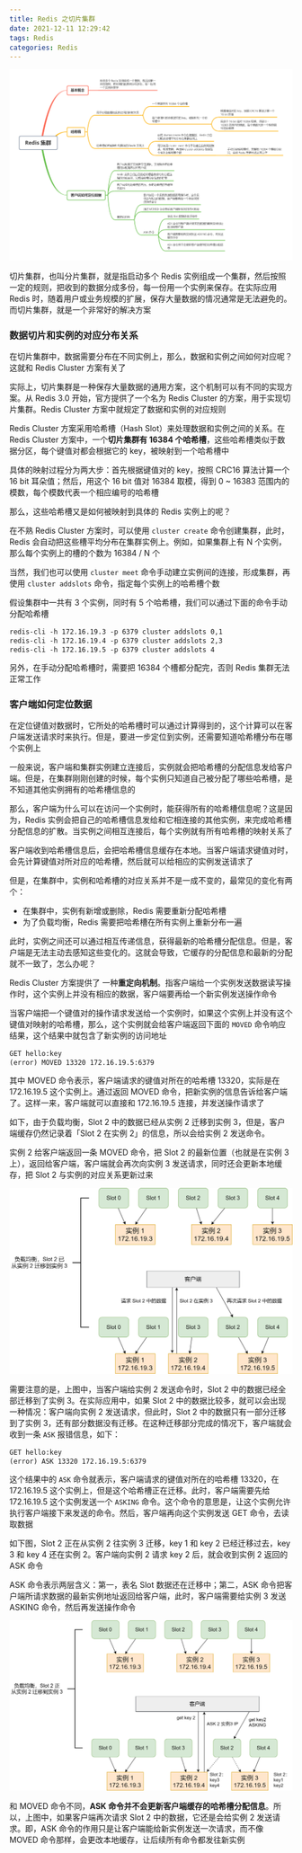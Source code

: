 ```yaml
---
title: Redis 之切片集群
date: 2021-12-11 12:29:42
tags: Redis
categories: Redis
---
```


![思维导图](Redis-之切片集群/思维导图.png)



切片集群，也叫分片集群，就是指启动多个 Redis 实例组成一个集群，然后按照一定的规则，把收到的数据分成多份，每一份用一个实例来保存。在实际应用 Redis 时，随着用户或业务规模的扩展，保存大量数据的情况通常是无法避免的。而切片集群，就是一个非常好的解决方案



### 数据切片和实例的对应分布关系



在切片集群中，数据需要分布在不同实例上，那么，数据和实例之间如何对应呢？这就和 Redis Cluster 方案有关了



实际上，切片集群是一种保存大量数据的通用方案，这个机制可以有不同的实现方案。从 Redis 3.0 开始，官方提供了一个名为 Redis Cluster 的方案，用于实现切片集群。Redis Cluster 方案中就规定了数据和实例的对应规则



Redis Cluster 方案采用哈希槽（Hash Slot）来处理数据和实例之间的关系。在 Redis Cluster 方案中，一个**切片集群有 16384 个哈希槽**，这些哈希槽类似于数据分区，每个键值对都会根据它的 key，被映射到一个哈希槽中



具体的映射过程分为两大步：首先根据键值对的 key，按照 CRC16 算法计算一个 16 bit 耳朵值；然后，用这个 16 bit 值对 16384 取模，得到 0 ~ 16383 范围内的模数，每个模数代表一个相应编号的哈希槽



那么，这些哈希槽又是如何被映射到具体的 Redis 实例上的呢？



在不熟 Redis Cluster 方案时，可以使用 `cluster create` 命令创建集群，此时，Redis 会自动把这些槽平均分布在集群实例上。例如，如果集群上有 N 个实例，那么每个实例上的槽的个数为 16384 / N 个



当然，我们也可以使用 `cluster meet` 命令手动建立实例间的连接，形成集群，再使用 `cluster addslots` 命令，指定每个实例上的哈希槽个数



假设集群中一共有 3 个实例，同时有 5 个哈希槽，我们可以通过下面的命令手动分配哈希槽



```shell
redis-cli -h 172.16.19.3 -p 6379 cluster addslots 0,1
redis-cli -h 172.16.19.4 -p 6379 cluster addslots 2,3
redis-cli -h 172.16.19.5 -p 6379 cluster addslots 4
```



另外，在手动分配哈希槽时，需要把 16384 个槽都分配完，否则 Redis 集群无法正常工作



### 客户端如何定位数据



在定位键值对数据时，它所处的哈希槽时可以通过计算得到的，这个计算可以在客户端发送请求时来执行。但是，要进一步定位到实例，还需要知道哈希槽分布在哪个实例上



一般来说，客户端和集群实例建立连接后，实例就会把哈希槽的分配信息发给客户端。但是，在集群刚刚创建的时候，每个实例只知道自己被分配了哪些哈希槽，是不知道其他实例拥有的哈希槽信息的



那么，客户端为什么可以在访问一个实例时，能获得所有的哈希槽信息呢？这是因为，Redis 实例会把自己的哈希槽信息发给和它相连接的其他实例，来完成哈希槽分配信息的扩散。当实例之间相互连接后，每个实例就有所有哈希槽的映射关系了



客户端收到哈希槽信息后，会把哈希槽信息缓存在本地。当客户端请求键值对时，会先计算键值对所对应的哈希槽，然后就可以给相应的实例发送请求了



但是，在集群中，实例和哈希槽的对应关系并不是一成不变的，最常见的变化有两个：



- 在集群中，实例有新增或删除，Redis 需要重新分配哈希槽
- 为了负载均衡，Redis 需要把哈希槽在所有实例上重新分布一遍



此时，实例之间还可以通过相互传递信息，获得最新的哈希槽分配信息。但是，客户端是无法主动去感知这些变化的。这就会导致，它缓存的分配信息和最新的分配就不一致了，怎么办呢？



Redis Cluster 方案提供了 一种**重定向机制**。指客户端给一个实例发送数据读写操作时，这个实例上并没有相应的数据，客户端要再给一个新实例发送操作命令



当客户端把一个键值对的操作请求发送给一个实例时，如果这个实例上并没有这个键值对映射的哈希槽，那么，这个实例就会给客户端返回下面的 `MOVED` 命令响应结果，这个结果中就包含了新实例的访问地址



```shell
GET hello:key
(error) MOVED 13320 172.16.19.5:6379
```



其中 MOVED 命令表示，客户端请求的键值对所在的哈希槽 13320，实际是在 172.16.19.5 这个实例上。通过返回 MOVED 命令，把新实例的信息告诉给客户端了。这样一来，客户端就可以直接和 172.16.19.5 连接，并发送操作请求了



如下，由于负载均衡，Slot 2 中的数据已经从实例 2 迁移到实例 3，但是，客户端缓存仍然记录着「Slot 2 在实例 2」的信息，所以会给实例 2 发送命令。



实例 2 给客户端返回一条 MOVED 命令，把 Slot 2 的最新位置（也就是在实例 3上），返回给客户端，客户端就会再次向实例 3 发送请求，同时还会更新本地缓存，把 Slot 2 与实例的对应关系更新过来



![MOVED重定向](Redis-之切片集群/MOVED重定向.png)



需要注意的是，上图中，当客户端给实例 2 发送命令时，Slot 2 中的数据已经全部迁移到了实例 3。在实际应用中，如果 Slot 2 中的数据比较多，就可以会出现一种情况：客户端向实例 2 发送请求，但此时，Slot 2 中的数据只有一部分迁移到了实例 3，还有部分数据没有迁移。在这种迁移部分完成的情况下，客户端就会收到一条 `ASK` 报错信息，如下：



```shell
GET hello:key
(error) ASK 13320 172.16.19.5:6379
```



这个结果中的 `ASK` 命令就表示，客户端请求的键值对所在的哈希槽 13320，在 172.16.19.5 这个实例上，但是这个哈希槽正在迁移。此时，客户端需要先给 172.16.19.5 这个实例发送一个 `ASKING`  命令。这个命令的意思是，让这个实例允许执行客户端接下来发送的命令。然后，客户端再向这个实例发送 GET 命令，去读取数据



如下图，Slot 2 正在从实例 2 往实例 3 迁移，key 1 和 key 2 已经迁移过去，key 3 和 key 4 还在实例 2。客户端向实例 2 请求 key 2 后，就会收到实例 2 返回的 ASK 命令



ASK 命令表示两层含义：第一，表名 Slot 数据还在迁移中；第二，ASK 命令把客户端所请求数据的最新实例地址返回给客户端，此时，客户端需要给实例 3 发送 ASKING 命令，然后再发送操作命令



![ASK重定向命令](Redis-之切片集群/ASK重定向命令.png)



和 MOVED 命令不同，**ASK 命令并不会更新客户端缓存的哈希槽分配信息**。所以，上图中，如果客户端再次请求 Slot 2 中的数据，它还是会给实例 2 发送请求。即，ASK 命令的作用只是让客户端能给新实例发送一次请求，而不像 MOVED 命令那样，会更改本地缓存，让后续所有命令都发往新实例